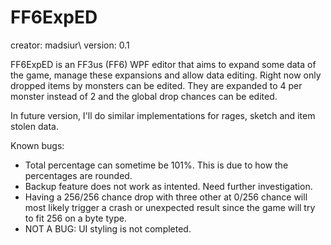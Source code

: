 # FF6ExpED

creator: madsiur\\
version: 0.1

FF6ExpED is an FF3us (FF6) WPF editor that aims to expand some data of the game, manage these expansions and allow data editing.
Right now only dropped items by monsters can be edited. They are expanded to 4 per monster instead of 2 and the global drop chances can be edited.

In future version, I'll do similar implementations for rages, sketch and item stolen data.

Known bugs: 

* Total percentage can sometime be 101%. This is due to how the percentages are rounded.
* Backup feature does not work as intented. Need further investigation.
* Having a 256/256 chance drop with three other at 0/256 chance will most likely trigger a crash or unexpected result since the game will try to fit 256 on a byte type.
* NOT A BUG: UI styling is not completed.
